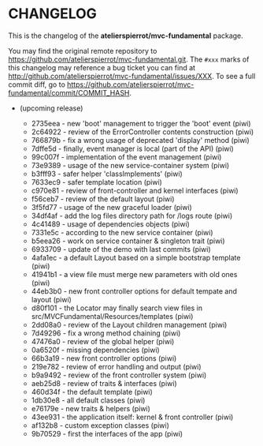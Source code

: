 # CHANGELOG

This is the changelog of the **atelierspierrot/mvc-fundamental** package.

You may find the original remote repository to <https://github.com/atelierspierrot/mvc-fundamental.git>.
The `#xxx` marks of this changelog may reference a bug ticket you can find at 
<http://github.com/atelierspierrot/mvc-fundamental/issues/XXX>. To see a full commit diff, 
go to <https://github.com/atelierspierrot/mvc-fundamental/commit/COMMIT_HASH>.


* (upcoming release)

    * 2735eea - new 'boot' management to trigger the 'boot' event (piwi)
    * 2c64922 - review of the ErrorController contents construction (piwi)
    * 766879b - fix a wrong usage of deprecated 'display' method (piwi)
    * 7dffe5d - finally, event manager is local (part of the API) (piwi)
    * 99c007f - implementation of the event management (piwi)
    * 73e9389 - usage of the new service-container system (piwi)
    * b3fff93 - safer helper 'classImplements' (piwi)
    * 7633ec9 - safer template location (piwi)
    * c970e81 - review of front-controller and kernel interfaces (piwi)
    * f56ceb7 - review of the default layout (piwi)
    * 3f5fd77 - usage of the new graceful loader (piwi)
    * 34df4af - add the log files directory path for /logs route (piwi)
    * 4c41489 - usage of dependencies objects (piwi)
    * 7331e5c - according to the new service container (piwi)
    * b5eea26 - work on service container & singleton trait (piwi)
    * 6933709 - update of the demo with last commits (piwi)
    * 4afa1ec - a default Layout based on a simple bootstrap template (piwi)
    * 41941b1 - a view file must merge new parameters with old ones (piwi)
    * 44eb3b0 - new front controller options for default tempate and layout (piwi)
    * d80f101 - the Locator may finally search view files in src/MVCFundamental/Resources/templates (piwi)
    * 2dd08a0 - review of the Layout children management (piwi)
    * 7d49296 - fix a wrong method chaining (piwi)
    * 47476a0 - review of the global helper (piwi)
    * 0a6520f - missing dependencies (piwi)
    * 66b3a19 - new front controller options (piwi)
    * 219e782 - review of error handling and output (piwi)
    * b9a9492 - review of the front controller system (piwi)
    * aeb25d8 - review of traits & interfaces (piwi)
    * 460d34f - the default template (piwi)
    * 1db30e8 - all default classes (piwi)
    * e76179e - new traits & helpers (piwi)
    * 43ee931 - the application itself: kernel & front controller (piwi)
    * af132b8 - custom exception classes (piwi)
    * 9b70529 - first the interfaces of the app (piwi)




